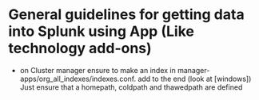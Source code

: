 # General guidelines for getting data into Splunk using App (Like technology add-ons)
- on Cluster manager ensure to make an index in manager-apps/org_all_indexes/indexes.conf. add to the end (look at [windows]) Just ensure that a homepath, coldpath and thawedpath are defined
